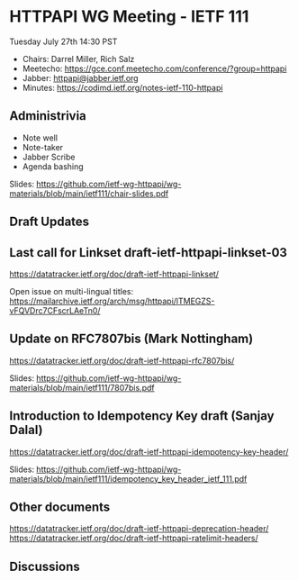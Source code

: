 # HTTPAPI WG Meeting - IETF 111

Tuesday July 27th 14:30 PST

* Chairs: Darrel Miller, Rich Salz
* Meetecho: https://gce.conf.meetecho.com/conference/?group=httpapi
* Jabber: httpapi@jabber.ietf.org
* Minutes: https://codimd.ietf.org/notes-ietf-110-httpapi

## Administrivia

- Note well
- Note-taker
- Jabber Scribe
- Agenda bashing

Slides: https://github.com/ietf-wg-httpapi/wg-materials/blob/main/ietf111/chair-slides.pdf


## Draft Updates

## Last call for Linkset draft-ietf-httpapi-linkset-03
https://datatracker.ietf.org/doc/draft-ietf-httpapi-linkset/

Open issue on multi-lingual titles: https://mailarchive.ietf.org/arch/msg/httpapi/lTMEGZS-vFQVDrc7CFscrLAeTn0/

## Update on RFC7807bis (Mark Nottingham)
https://datatracker.ietf.org/doc/draft-ietf-httpapi-rfc7807bis/

Slides: https://github.com/ietf-wg-httpapi/wg-materials/blob/main/ietf111/7807bis.pdf

## Introduction to Idempotency Key draft (Sanjay Dalal)
https://datatracker.ietf.org/doc/draft-ietf-httpapi-idempotency-key-header/

Slides: https://github.com/ietf-wg-httpapi/wg-materials/blob/main/ietf111/idempotency_key_header_ietf_111.pdf

## Other documents
https://datatracker.ietf.org/doc/draft-ietf-httpapi-deprecation-header/
https://datatracker.ietf.org/doc/draft-ietf-httpapi-ratelimit-headers/

## Discussions

